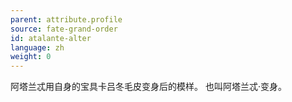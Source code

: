 ```yaml
---
parent: attribute.profile
source: fate-grand-order
id: atalante-alter
language: zh
weight: 0
---
```


阿塔兰忒用自身的宝具卡吕冬毛皮变身后的模样。
也叫阿塔兰忒·变身。
